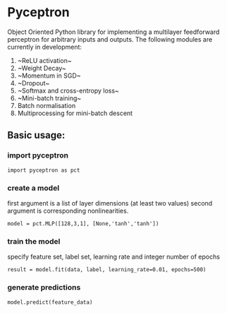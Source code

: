 # Pyceptron
Object Oriented Python library for implementing a multilayer feedforward perceptron for arbitrary inputs and outputs. The following modules are currently in development:

1. ~ReLU activation~
2. ~Weight Decay~
3. ~Momentum in SGD~
4. ~Dropout~
5. ~Softmax and cross-entropy loss~
6. ~Mini-batch training~
7. Batch normalisation
8. Multiprocessing for mini-batch descent

## Basic usage:

### import pyceptron
`import pyceptron as pct`

### create a model
first argument is a list of layer dimensions (at least two values) second argument is corresponding nonlinearities.

`model = pct.MLP([128,3,1], [None,'tanh','tanh'])`

### train the model
specify feature set, label set, learning rate and integer number of epochs

`result = model.fit(data, label, learning_rate=0.01, epochs=500)`

### generate predictions
`model.predict(feature_data)`
